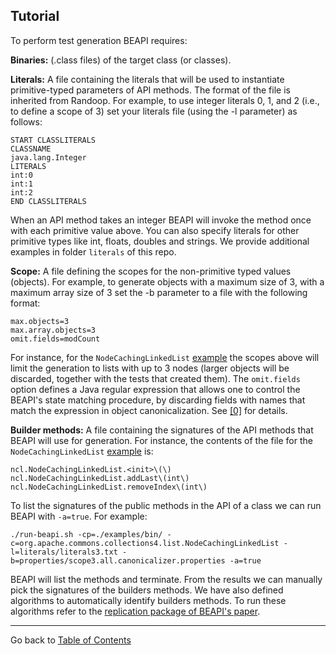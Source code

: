 ## Tutorial

To perform test generation BEAPI requires:

**Binaries:** (.class files) of the target class (or classes).

**Literals:** A file containing the literals that will be used to instantiate primitive-typed parameters of API methods. The format of the file is inherited from Randoop. For example, to use integer literals 0, 1, and 2 (i.e., to define a scope of 3) set your literals file (using the -l parameter) as follows:

``` 
START CLASSLITERALS
CLASSNAME
java.lang.Integer
LITERALS
int:0
int:1
int:2
END CLASSLITERALS
```

When an API method takes an integer BEAPI will invoke the method once with each primitive value above. You can also specify literals for other primitive types like int, floats, doubles and strings. We provide additional examples in folder `literals` of this repo.


**Scope:** A file defining the scopes for the non-primitive typed values (objects). For example, to generate objects with a maximum size of 3, with a maximum array size of 3 set the -b parameter to a file with the following format:

```
max.objects=3
max.array.objects=3
omit.fields=modCount
```

For instance, for the `NodeCachingLinkedList` [example](README.md#running-a-simple-example) the scopes above will limit the generation to lists with up to 3 nodes (larger objects will be discarded, together with the tests that created them). The `omit.fields` option defines a Java regular expression that allows one to control the BEAPI's state matching procedure, by discarding fields with names that match the expression in object canonicalization. See [[0]](README.md#references) for details.

**Builder methods:** A file containing the signatures of the API methods that BEAPI will use for generation. For instance, the contents of the file for the `NodeCachingLinkedList` [example](README.md#running-a-simple-example) is:
     
```
ncl.NodeCachingLinkedList.<init>\(\)
ncl.NodeCachingLinkedList.addLast\(int\)
ncl.NodeCachingLinkedList.removeIndex\(int\)
```
   
To list the signatures of the public methods in the API of a class we can run BEAPI with `-a=true`. For example:
```
./run-beapi.sh -cp=./examples/bin/ -c=org.apache.commons.collections4.list.NodeCachingLinkedList -l=literals/literals3.txt -b=properties/scope3.all.canonicalizer.properties -a=true
```

BEAPI will list the methods and terminate. From the results we can manually pick the signatures of the builders methods. We have also defined algorithms to automatically identify builders methods. To run these algorithms refer to the [replication package of BEAPI's paper](https://github.com/mpolitano/bounded-exhaustive-api-testgen/blob/main/BEAPI_OPT.md#running-automated-builders-identification-last-paragraph-of-section-42). 



* * *

Go back to [Table of Contents](README.md)

